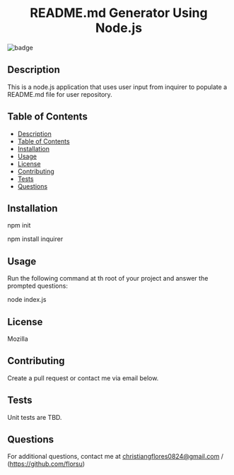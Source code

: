 <h1 align="center">README.md Generator Using Node.js</h1>

  ![badge](https://img.shields.io/badge/license-Mozilla-brightgreen)<br />

<a name="description"></a>
## Description
This is a node.js application that uses user input from inquirer to populate a README.md file for user repository.

<a name="toc"></a>
## Table of Contents
- [Description](#description)
- [Table of Contents](#toc)
- [Installation](#installation)  
- [Usage](#usage)
- [License](#license)  
- [Contributing](#contributing)  
- [Tests](#tests)
- [Questions](#questions)  

<a name="installation"></a>
## Installation
npm init

npm install inquirer

<a name="usage"></a>
## Usage
Run the following command at th root of your project and answer the prompted questions:

node index.js

<a name="license"></a>
## License
Mozilla

<a name="contributing"></a>
## Contributing
Create a pull request or contact me via email below.

<a name="tests"></a>
## Tests
Unit tests are TBD.

<a name="questions"></a>
## Questions
For additional questions, contact me at christiangflores0824@gmail.com /  (https://github.com/florsu)
